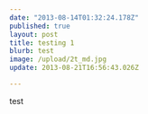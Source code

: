 ```yaml
---
date: "2013-08-14T01:32:24.178Z"
published: true
layout: post
title: testing 1
blurb: test
image: /upload/2t_md.jpg
update: 2013-08-21T16:56:43.026Z

---
```


test
